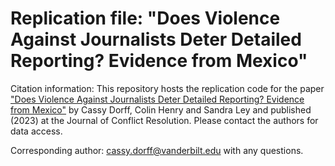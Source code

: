 # Replication file: "Does Violence Against Journalists Deter Detailed Reporting? Evidence from Mexico" 

Citation information: This repository hosts the replication code for the paper ["Does Violence Against Journalists Deter Detailed Reporting? Evidence from Mexico"](https://journals.sagepub.com/doi/abs/10.1177/00220027221128307) by Cassy Dorff, Colin Henry and Sandra Ley and published (2023) at the Journal of Conflict Resolution. Please contact the authors for data access.

Corresponding author: cassy.dorff@vanderbilt.edu with any questions.
  
